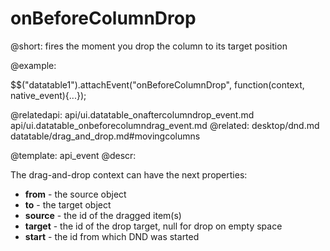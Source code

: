 onBeforeColumnDrop
=============


@short: fires the moment you drop the column to its target position


@example:

$$("datatable1").attachEvent("onBeforeColumnDrop", function(context, native_event){...});

@relatedapi:
    api/ui.datatable_onaftercolumndrop_event.md
    api/ui.datatable_onbeforecolumndrag_event.md
@related:
	desktop/dnd.md
    datatable/drag_and_drop.md#movingcolumns


@template:	api_event
@descr:


The drag-and-drop context can have the next properties:

- **from** - the source object
- **to** - the target object
- **source** - the id of the dragged item(s)
- **target** - the id of the drop target, null for drop on empty space
- **start** - the id from which DND was started


